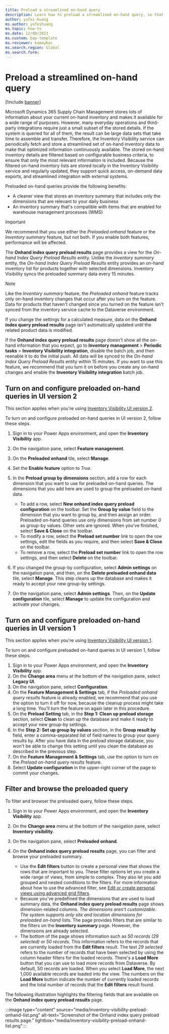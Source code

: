 ```yaml
---
title: Preload a streamlined on-hand query
description: Learn how to preload a streamlined on-hand query, so that you can view preloaded on-hand query results according to their group-by configuration.
author: yufei-huang
ms.author: yufeihuang
ms.topic: how-to
ms.date: 12/08/2023
ms.custom: bap-template
ms.reviewer: kamaybac
ms.search.region: Global
ms.search.form:
---
```


# Preload a streamlined on-hand query

[!include [banner](../includes/banner.md)]

Microsoft Dynamics 365 Supply Chain Management stores lots of information about your current on-hand inventory and makes it available for a wide range of purposes. However, many everyday operations and third-party integrations require just a small subset of the stored details. If the system is queried for all of them, the result can be large data sets that take time to assemble and transfer. Therefore, the Inventory Visibility service can periodically fetch and store a streamlined set of on-hand inventory data to make that optimized information continuously available. The stored on-hand inventory details are filtered based on configurable business criteria, to ensure that only the most relevant information is included. Because the filtered on-hand inventory lists are stored locally in the Inventory Visibility service and regularly updated, they support quick access, on-demand data exports, and streamlined integration with external systems.

Preloaded on-hand queries provide the following benefits:

- A cleaner view that stores an inventory summary that includes only the dimensions that are relevant to your daily business
- An inventory summary that's compatible with items that are enabled for warehouse management processes (WMS)

> [!IMPORTANT]
> We recommend that you use either the *Preloaded onhand* feature or the *Inventory summary* feature, but not both. If you enable both features, performance will be affected.

The **Onhand index query preload results** page provides a view for the *On-hand Index Query Preload Results* entity. Unlike the *Inventory summary* entity, the *On-hand Index Query Preload Results* entity provides an on-hand inventory list for products together with selected dimensions. Inventory Visibility syncs the preloaded summary data every 15 minutes.

> [!NOTE]
> Like the *Inventory summary* feature, the *Preloaded onhand* feature tracks only on-hand inventory changes that occur after you turn on the feature. Data for products that haven't changed since you turned on the feature isn't synced from the inventory service cache to the Dataverse environment.
>
> If you change the settings for a calculated measure, data on the **Onhand index query preload results** page isn't automatically updated until the related product data is modified.
>
> If the **Onhand index query preload results** page doesn't show all the on-hand information that you expect, go to **Inventory management** \> **Periodic tasks** \> **Inventory Visibility integration**, disable the batch job, and then reenable it to do the initial push. All data will be synced to the *On-hand Index Query Preload Results* entity within 15 minutes. If you want to use this feature, we recommend that you turn it on before you create any on-hand changes and enable the **Inventory Visibility integration** batch job.

<!--KFM: It ins't clear what the "set number", "group by", or "order" settings mean or do. We should add a section that explains this. -->

## <a name="query-preload-configuration"></a>Turn on and configure preloaded on-hand queries in UI version 2

This section applies when you're using [Inventory Visibility UI version 2](inventory-visibility-ui-version-2.md).

To turn on and configure preloaded on-hand queries in UI version 2, follow these steps.

1. Sign in to your Power Apps environment, and open the **Inventory Visibility** app.
1. On the navigation pane, select **Feature management**.
1. On the **Preloaded onhand** tile, select **Manage**.
1. Set the **Enable feature** option to *True*.
1. In the **Preload group by dimensions** section, add a row for each dimension that you want to use for preloaded on-hand queries. The dimensions that you add here are used to group the preloaded on-hand data.

    - To add a row, select **New onhand index query preload configuration** on the toolbar. Set the **Group by value** field to the dimension that you want to group by, and then assign an order. Preloaded on-hand queries use only dimensions from set number *0* as group-by values. Other sets are ignored. <!--KFM: Where do these set numbers come from? -->When you've finished, select **Save & Close** on the toolbar.
    - To modify a row, select the **Preload set number** link to open the row settings, edit the fields as you require, and then select **Save & Close** on the toolbar.
    - To remove a row, select the **Preload set number** link to open the row settings, and then select **Delete** on the toolbar.

1. If you changed the group-by configuration, select **Admin settings** on the navigation pane, and then, on the **Delete preloaded onhand data** tile, select **Manage**. This step cleans up the database and makes it ready to accept your new group-by settings.
1. On the navigation pane, select **Admin settings**. Then, on the **Update configuration** tile, select **Manage** to update the configuration and activate your changes.

## Turn on and configure preloaded on-hand queries in UI version 1

This section applies when you're using [Inventory Visibility UI version 1](inventory-visibility-ui-version-2.md).

To turn on and configure preloaded on-hand queries in UI version 1, follow these steps.

1. Sign in to your Power Apps environment, and open the **Inventory Visibility** app.
1. On the **Change area** menu at the bottom of the navigation pane, select **Legacy UI**.
1. On the navigation pane, select **Configuration**.
1. On the **Feature Management & Settings** tab, if the *Preloaded onhand query results* feature is already enabled, we recommend that you use the option to turn it off for now, because the cleanup process might take a long time. You'll turn the feature on again later in this procedure.
1. On the **Preload Setting** tab, in the **Step 1: Clean up preload storage** section, select **Clean** to clean up the database and make it ready to accept your new group-by settings.
1. In the **Step 2: Set up group by values** section, in the **Group result by** field, enter a comma-separated list of field names to group your query results by. After you have data in the preload storage database, you won't be able to change this setting until you clean the database as described in the previous step.
1. On the **Feature Management & Settings** tab, use the option to turn on the *Preload on-hand query results* feature.
1. Select **Update configuration** in the upper-right corner of the page to commit your changes.

## <a name="additional-tip-for-viewing-data"></a>Filter and browse the preloaded query

To filter and browser the preloaded query, follow these steps.

1. Sign in to your Power Apps environment, and open the **Inventory Visibility** app.
1. On the **Change area** menu at the bottom of the navigation pane, select **Inventory visibility**. <!--KFM: Seems like you can only see this page from the new UI. Is that right? -->
1. On the navigation pane, select **Preloaded onhand**.
1. On the **Onhand index query preload results** page, you can filter and browse your preloaded summary.

    - Use the **Edit filters** button to create a personal view that shows the rows that are important to you. These filter options let you create a wide range of views, from simple to complex. They also let you add grouped and nested conditions to the filters. For more information about how to use the advanced filter, see [Edit or create personal views using advanced grid filters](/powerapps/user/grid-filters-advanced).
    - Because you've predefined the dimensions that are used to load summary data, the **Onhand index query preload results** page shows dimension-related columns. *The dimensions aren't customizable. The system supports only site and location dimensions for preloaded on-hand lists.* The page provides filters that are similar to the filters on the **Inventory summary** page. However, the dimensions are already selected.
    - The bottom of the page shows information such as *50 records (29 selected)* or *50 records*. This information refers to the records that are currently loaded from the **Edit filters** result. The text *29 selected* refers to the number of records that have been selected by using the column header filters for the loaded records. There's a **Load More** button that you can use to load more records from Dataverse. By default, 50 records are loaded. When you select **Load More**, the next 1,000 available records are loaded into the view. The numbers on the **Load More** button indicate the number of currently loaded records and the total number of records that the **Edit filters** result found.

The following illustration highlights the filtering fields that are available on the **Onhand index query preload results** page.

:::image type="content" source="media/inventory-visibility-preload-onhand-list.png" alt-text="Screenshot of the Onhand index query preload results page." lightbox="media/inventory-visibility-preload-onhand-list.png":::
